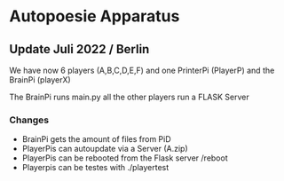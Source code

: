 # Autopoesie Apparatus

## Update Juli 2022 / Berlin

We have now 6 players (A,B,C,D,E,F) and one PrinterPi (PlayerP) and the BrainPi (playerX) 

The BrainPi runs main.py all the other players run a FLASK Server 

### Changes
- BrainPi gets the amount of files from PiD 
- PlayerPis can autoupdate via a Server (A.zip)
- PlayerPis can be rebooted from the Flask server /reboot
- Playerpis can be testes with ./playertest